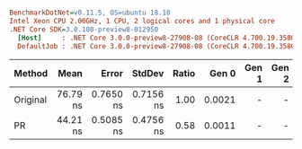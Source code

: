 ``` ini

BenchmarkDotNet=v0.11.5, OS=ubuntu 18.10
Intel Xeon CPU 2.00GHz, 1 CPU, 2 logical cores and 1 physical core
.NET Core SDK=3.0.100-preview8-012950
  [Host]     : .NET Core 3.0.0-preview8-27908-08 (CoreCLR 4.700.19.35801, CoreFX 4.700.19.35806), 64bit RyuJIT
  DefaultJob : .NET Core 3.0.0-preview8-27908-08 (CoreCLR 4.700.19.35801, CoreFX 4.700.19.35806), 64bit RyuJIT


```
|   Method |     Mean |     Error |    StdDev | Ratio |  Gen 0 | Gen 1 | Gen 2 | Allocated |
|--------- |---------:|----------:|----------:|------:|-------:|------:|------:|----------:|
| Original | 76.79 ns | 0.7650 ns | 0.7156 ns |  1.00 | 0.0021 |     - |     - |      64 B |
|       PR | 44.21 ns | 0.5085 ns | 0.4756 ns |  0.58 | 0.0011 |     - |     - |      32 B |
